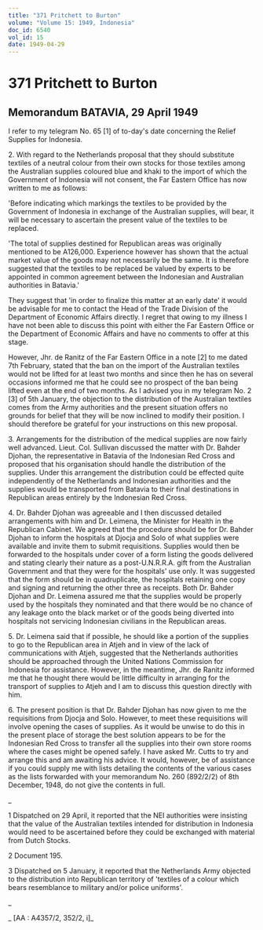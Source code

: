 ```yaml
---
title: "371 Pritchett to Burton"
volume: "Volume 15: 1949, Indonesia"
doc_id: 6540
vol_id: 15
date: 1949-04-29
---
```


# 371 Pritchett to Burton

## Memorandum BATAVIA, 29 April 1949

I refer to my telegram No. 65 [1] of to-day's date concerning the Relief Supplies for Indonesia.

2\. With regard to the Netherlands proposal that they should substitute textiles of a neutral colour from their own stocks for those textiles among the Australian supplies coloured blue and khaki to the import of which the Government of Indonesia will not consent, the Far Eastern Office has now written to me as follows:

'Before indicating which markings the textiles to be provided by the Government of Indonesia in exchange of the Australian supplies, will bear, it will be necessary to ascertain the present value of the textiles to be replaced.

'The total of supplies destined for Republican areas was originally mentioned to be A126,000. Experience however has shown that the actual market value of the goods may not necessarily be the same. It is therefore suggested that the textiles to be replaced be valued by experts to be appointed in common agreement between the Indonesian and Australian authorities in Batavia.'

They suggest that 'in order to finalize this matter at an early date' it would be advisable for me to contact the Head of the Trade Division of the Department of Economic Affairs directly. I regret that owing to my illness I have not been able to discuss this point with either the Far Eastern Office or the Department of Economic Affairs and have no comments to offer at this stage.

However, Jhr. de Ranitz of the Far Eastern Office in a note [2] to me dated 7th February, stated that the ban on the import of the Australian textiles would not be lifted for at least two months and since then he has on several occasions informed me that he could see no prospect of the ban being lifted even at the end of two months. As I advised you in my telegram No. 2 [3] of 5th January, the objection to the distribution of the Australian textiles comes from the Army authorities and the present situation offers no grounds for belief that they will be now inclined to modify their position. I should therefore be grateful for your instructions on this new proposal.

3\. Arrangements for the distribution of the medical supplies are now fairly well advanced. Lieut. Col. Sullivan discussed the matter with Dr. Bahder Djohan, the representative in Batavia of the Indonesian Red Cross and proposed that his organisation should handle the distribution of the supplies. Under this arrangement the distribution could be effected quite independently of the Netherlands and Indonesian authorities and the supplies would be transported from Batavia to their final destinations in Republican areas entirely by the Indonesian Red Cross.

4\. Dr. Bahder Djohan was agreeable and I then discussed detailed arrangements with him and Dr. Leimena, the Minister for Health in the Republican Cabinet. We agreed that the procedure should be for Dr. Bahder Djohan to inform the hospitals at Djocja and Solo of what supplies were available and invite them to submit requisitions. Supplies would then be forwarded to the hospitals under cover of a form listing the goods delivered and stating clearly their nature as a post-U.N.R.R.A. gift from the Australian Government and that they were for the hospitals' use only. It was suggested that the form should be in quadruplicate, the hospitals retaining one copy and signing and returning the other three as receipts. Both Dr. Bahder Djohan and Dr. Leimena assured me that the supplies would be properly used by the hospitals they nominated and that there would be no chance of any leakage onto the black market or of the goods being diverted into hospitals not servicing Indonesian civilians in the Republican areas.

5\. Dr. Leimena said that if possible, he should like a portion of the supplies to go to the Republican area in Atjeh and in view of the lack of communications with Atjeh, suggested that the Netherlands authorities should be approached through the United Nations Commission for Indonesia for assistance. However, in the meantime, Jhr. de Ranitz informed me that he thought there would be little difficulty in arranging for the transport of supplies to Atjeh and I am to discuss this question directly with him.

6\. The present position is that Dr. Bahder Djohan has now given to me the requisitions from Djocja and Solo. However, to meet these requisitions will involve opening the cases of supplies. As it would be unwise to do this in the present place of storage the best solution appears to be for the Indonesian Red Cross to transfer all the supplies into their own store rooms where the cases might be opened safely. I have asked Mr. Cutts to try and arrange this and am awaiting his advice. It would, however, be of assistance if you could supply me with lists detailing the contents of the various cases as the lists forwarded with your memorandum No. 260 (892/2/2) of 8th December, 1948, do not give the contents in full.

_

1 Dispatched on 29 April, it reported that the NEI authorities were insisting that the value of the Australian textiles intended for distribution in Indonesia would need to be ascertained before they could be exchanged with material from Dutch Stocks.

2 Document 195.

3 Dispatched on 5 January, it reported that the Netherlands Army objected to the distribution into Republican territory of 'textiles of a colour which bears resemblance to military and/or police uniforms'.

_

_ [AA : A4357/2, 352/2, i]_
